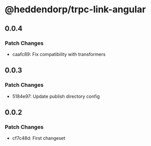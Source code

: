 # @heddendorp/trpc-link-angular

## 0.0.4

### Patch Changes

- caafc89: Fix compatibility with transformers

## 0.0.3

### Patch Changes

- 5184e97: Update publish directory config

## 0.0.2

### Patch Changes

- cf7c48d: First changeset
